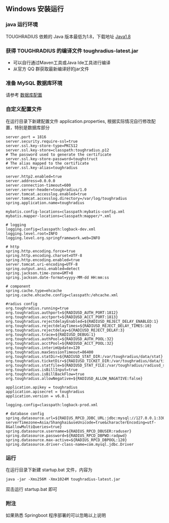 ## Windows 安装运行

### java 运行环境

TOUGHRADIUS 依赖的 Java 版本最低为1.8，下载地址 [Java1.8](https://www.oracle.com/technetwork/java/javase/downloads/jdk8-downloads-2133151.html)


### 获得 TOUGHRADIUS 的编译文件 toughradius-latest.jar

- 可以自行通过Maven工具或Java Ide工具进行编译
- 从官方 QQ 群获取最新编译好的jar文件


### 准备 MySQL 数据库环境

请参考 [数据库配置](database.md)

### 自定义配置文件

在运行目录下新建配置文件 application.properties, 根据实际情况自行修改配置，特别是数据库部分


    server.port = 1816
    server.security.require-ssl=true
    server.ssl.key-store-type=PKCS12
    server.ssl.key-store=classpath:toughradius.p12
    # The password used to generate the certificate
    server.ssl.key-store-password=toughstruct
    # The alias mapped to the certificate
    server.ssl.key-alias=toughradius

    server.http2.enabled=true
    server.address=0.0.0.0
    server.connection-timeout=600
    server.server-header=toughradius/1.0
    server.tomcat.accesslog.enabled=true
    server.tomcat.accesslog.directory=/var/log/toughradius
    spring.application.name=toughradius

    mybatis.config-locations=classpath:mybatis-config.xml
    mybatis.mapper-locations=classpath:mapper/*.xml

    # logging
    logging.config=classpath:logback-dev.xml
    logging.level.root=INFO
    logging.level.org.springframework.web=INFO

    # http
    spring.http.encoding.force=true
    spring.http.encoding.charset=UTF-8
    spring.http.encoding.enabled=true
    server.tomcat.uri-encoding=UTF-8
    spring.output.ansi.enabled=detect
    spring.jackson.time-zone=GMT+8
    spring.jackson.date-format=yyyy-MM-dd HH:mm:ss

    # component
    spring.cache.type=ehcache
    spring.cache.ehcache.config=classpath:/ehcache.xml

    #radius config
    org.toughradius.running=true
    org.toughradius.authport=${RADIUSD_AUTH_PORT:1812}
    org.toughradius.acctport=${RADIUSD_ACCT_PORT:1813}
    org.toughradius.rejectdelayEnabled=${RADIUSD_REJECT_DELAY_ENABLED:1}
    org.toughradius.rejectdelayTimes=${RADIUSD_REJECT_DELAY_TIMES:10}
    org.toughradius.rejectdelay=${RADIUSD_REJECT_DELAY:3}
    org.toughradius.trace=${RADIUSD_DEBUG:1}
    org.toughradius.authPool=${RADIUSD_AUTH_POOL:32}
    org.toughradius.acctPool=${RADIUSD_ACCT_POOL:32}
    org.toughradius.interimUpdate=120
    org.toughradius.maxSessionTimeout=86400
    org.toughradius.statDir=${RADIUSD_STAT_DIR:/var/toughradius/data/stat}
    org.toughradius.ticketDir=${RADIUSD_TICKET_DIR:/var/toughradius/data/ticket}
    org.toughradius.statfile=${RADIUSD_STAT_FILE:/var/toughradius/radiusd_stat.json}
    org.toughradius.isBillInput=true
    org.toughradius.isBillBackFlow=true
    org.toughradius.allowNegative=${RADIUSD_ALLOW_NAGATIVE:false}

    application.apikey = toughradius
    application.apisecret = toughradius
    application.version = v6.0.1

    logging.config=classpath:logback-prod.xml

    # database config
    spring.datasource.url=${RADIUS_RPCD_JDBC_URL:jdbc:mysql://127.0.0.1:3306/toughradius?serverTimezone=Asia/Shanghai&useUnicode=true&characterEncoding=utf-8&allowMultiQueries=true}
    spring.datasource.username=${RADIUS_RPCD_DBUSER:raduser}
    spring.datasource.password=${RADIUS_RPCD_DBPWD:radpwd}
    spring.datasource.max-active=${RADIUS_RPCD_DBPOOL:120}
    spring.datasource.driver-class-name=com.mysql.jdbc.Driver

### 运行

在运行目录下新建 startup.bat 文件，内容为

    java -jar -Xms256M -Xmx1024M toughradius-latest.jar

双击运行 startup.bat 即可


### 附注

如果熟悉 Springboot 程序部署的可以忽略以上说明